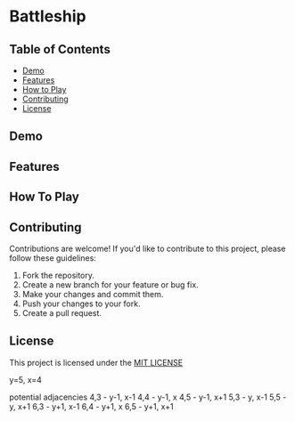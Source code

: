 # Battleship

## Table of Contents

- [Demo](#demo)
- [Features](#features)
- [How to Play](#how-to-play)
- [Contributing](#contributing)
- [License](#license)

## Demo

## Features

## How To Play

## Contributing

Contributions are welcome! If you'd like to contribute to this project, please follow these guidelines:

1.  Fork the repository.
2.  Create a new branch for your feature or bug fix.
3.  Make your changes and commit them.
4.  Push your changes to your fork.
5.  Create a pull request.

## License

This project is licensed under the [MIT LICENSE](./LICENSE)

y=5, x=4

potential adjacencies
4,3 - y-1, x-1
4,4 - y-1, x
4,5 - y-1, x+1
5,3 - y, x-1
5,5 - y, x+1
6,3 - y+1, x-1
6,4 - y+1, x
6,5 - y+1, x+1
